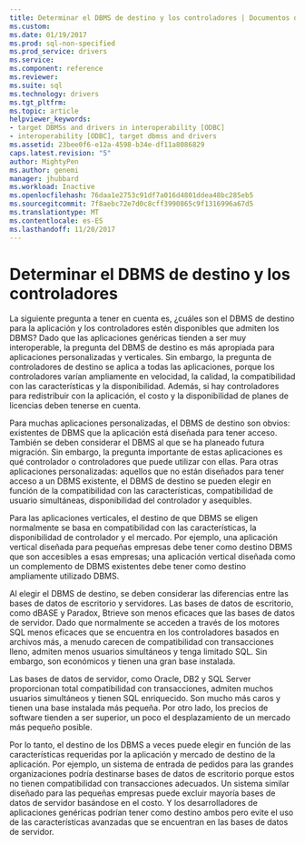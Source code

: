 ```yaml
---
title: Determinar el DBMS de destino y los controladores | Documentos de Microsoft
ms.custom: 
ms.date: 01/19/2017
ms.prod: sql-non-specified
ms.prod_service: drivers
ms.service: 
ms.component: reference
ms.reviewer: 
ms.suite: sql
ms.technology: drivers
ms.tgt_pltfrm: 
ms.topic: article
helpviewer_keywords:
- target DBMSs and drivers in interoperability [ODBC]
- interoperability [ODBC], target dbmss and drivers
ms.assetid: 23bee0f6-e12a-4598-b34e-df11a8086829
caps.latest.revision: "5"
author: MightyPen
ms.author: genemi
manager: jhubbard
ms.workload: Inactive
ms.openlocfilehash: 76daa1e2753c91df7a016d4801ddea48bc285eb5
ms.sourcegitcommit: 7f8aebc72e7d0c8cff3990865c9f1316996a67d5
ms.translationtype: MT
ms.contentlocale: es-ES
ms.lasthandoff: 11/20/2017
---
```

# <a name="determining-the-target-dbmss-and-drivers"></a>Determinar el DBMS de destino y los controladores
La siguiente pregunta a tener en cuenta es, ¿cuáles son el DBMS de destino para la aplicación y los controladores estén disponibles que admiten los DBMS? Dado que las aplicaciones genéricas tienden a ser muy interoperable, la pregunta del DBMS de destino es más apropiada para aplicaciones personalizadas y verticales. Sin embargo, la pregunta de controladores de destino se aplica a todas las aplicaciones, porque los controladores varían ampliamente en velocidad, la calidad, la compatibilidad con las características y la disponibilidad. Además, si hay controladores para redistribuir con la aplicación, el costo y la disponibilidad de planes de licencias deben tenerse en cuenta.  
  
 Para muchas aplicaciones personalizadas, el DBMS de destino son obvios: existentes de DBMS que la aplicación está diseñada para tener acceso. También se deben considerar el DBMS al que se ha planeado futura migración. Sin embargo, la pregunta importante de estas aplicaciones es qué controlador o controladores que puede utilizar con ellas. Para otras aplicaciones personalizadas: aquellos que no están diseñados para tener acceso a un DBMS existente, el DBMS de destino se pueden elegir en función de la compatibilidad con las características, compatibilidad de usuario simultáneas, disponibilidad del controlador y asequibles.  
  
 Para las aplicaciones verticales, el destino de que DBMS se eligen normalmente se basa en compatibilidad con las características, la disponibilidad de controlador y el mercado. Por ejemplo, una aplicación vertical diseñada para pequeñas empresas debe tener como destino DBMS que son accesibles a esas empresas; una aplicación vertical diseñada como un complemento de DBMS existentes debe tener como destino ampliamente utilizado DBMS.  
  
 Al elegir el DBMS de destino, se deben considerar las diferencias entre las bases de datos de escritorio y servidores. Las bases de datos de escritorio, como dBASE y Paradox, Btrieve son menos eficaces que las bases de datos de servidor. Dado que normalmente se acceden a través de los motores SQL menos eficaces que se encuentra en los controladores basados en archivos más, a menudo carecen de compatibilidad con transacciones lleno, admiten menos usuarios simultáneos y tenga limitado SQL. Sin embargo, son económicos y tienen una gran base instalada.  
  
 Las bases de datos de servidor, como Oracle, DB2 y SQL Server proporcionan total compatibilidad con transacciones, admiten muchos usuarios simultáneos y tienen SQL enriquecido. Son mucho más caros y tienen una base instalada más pequeña. Por otro lado, los precios de software tienden a ser superior, un poco el desplazamiento de un mercado más pequeño posible.  
  
 Por lo tanto, el destino de los DBMS a veces puede elegir en función de las características requeridas por la aplicación y mercado de destino de la aplicación. Por ejemplo, un sistema de entrada de pedidos para las grandes organizaciones podría destinarse bases de datos de escritorio porque estos no tienen compatibilidad con transacciones adecuados. Un sistema similar diseñado para las pequeñas empresas puede excluir mayoría bases de datos de servidor basándose en el costo. Y los desarrolladores de aplicaciones genéricas podrían tener como destino ambos pero evite el uso de las características avanzadas que se encuentran en las bases de datos de servidor.
